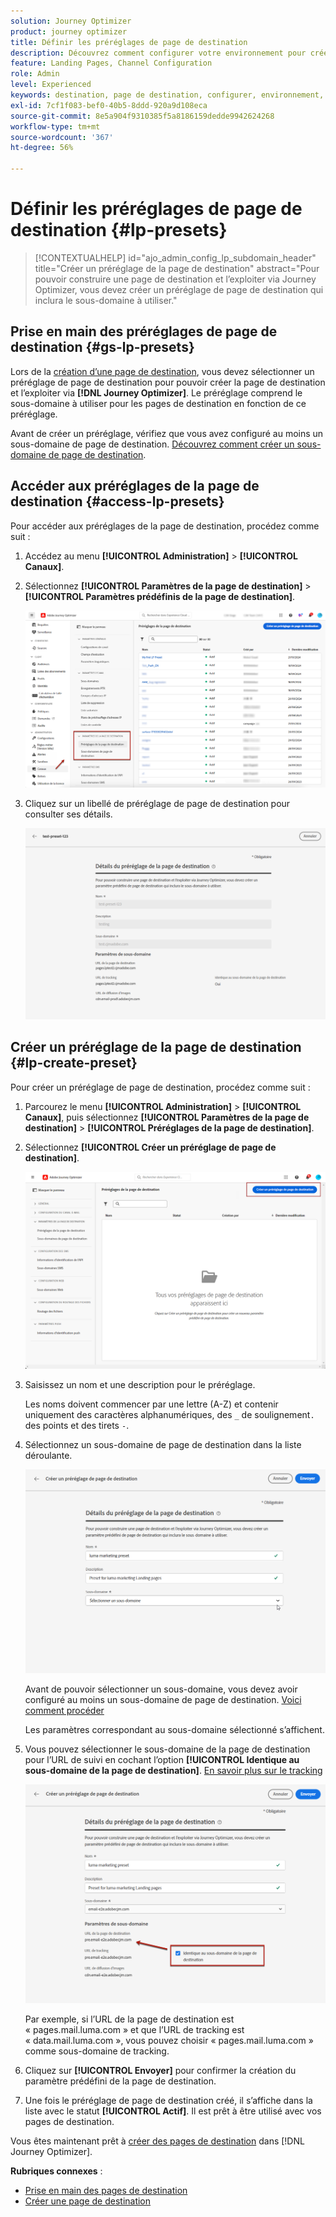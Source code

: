 ```yaml
---
solution: Journey Optimizer
product: journey optimizer
title: Définir les préréglages de page de destination
description: Découvrez comment configurer votre environnement pour créer et utiliser des pages de destination avec Journey Optimizer.
feature: Landing Pages, Channel Configuration
role: Admin
level: Experienced
keywords: destination, page de destination, configurer, environnement, sous-domaine, préréglages
exl-id: 7cf1f083-bef0-40b5-8ddd-920a9d108eca
source-git-commit: 8e5a904f9310385f5a8186159dedde9942624268
workflow-type: tm+mt
source-wordcount: '367'
ht-degree: 56%

---
```


# Définir les préréglages de page de destination {#lp-presets}

>[!CONTEXTUALHELP]
>id="ajo_admin_config_lp_subdomain_header"
>title="Créer un préréglage de la page de destination"
>abstract="Pour pouvoir construire une page de destination et l’exploiter via Journey Optimizer, vous devez créer un préréglage de page de destination qui inclura le sous-domaine à utiliser."

## Prise en main des préréglages de page de destination {#gs-lp-presets}

Lors de la [création d’une page de destination](../landing-pages/create-lp.md#create-a-lp), vous devez sélectionner un préréglage de page de destination pour pouvoir créer la page de destination et l’exploiter via **[!DNL Journey Optimizer]**. Le préréglage comprend le sous-domaine à utiliser pour les pages de destination en fonction de ce préréglage.

Avant de créer un préréglage, vérifiez que vous avez configuré au moins un sous-domaine de page de destination. [Découvrez comment créer un sous-domaine de page de destination](lp-subdomains.md).

## Accéder aux préréglages de la page de destination {#access-lp-presets}

Pour accéder aux préréglages de la page de destination, procédez comme suit :

1. Accédez au menu **[!UICONTROL Administration]** > **[!UICONTROL Canaux]**.

1. Sélectionnez **[!UICONTROL Paramètres de la page de destination]** > **[!UICONTROL Paramètres prédéfinis de la page de destination]**.

   ![](assets/lp_presets-access.png)

1. Cliquez sur un libellé de préréglage de page de destination pour consulter ses détails.

   ![](assets/lp_preset-details.png)

## Créer un préréglage de la page de destination {#lp-create-preset}

Pour créer un préréglage de page de destination, procédez comme suit :

1. Parcourez le menu **[!UICONTROL Administration]** > **[!UICONTROL Canaux]**, puis sélectionnez **[!UICONTROL Paramètres de la page de destination]** > **[!UICONTROL Préréglages de la page de destination]**.

1. Sélectionnez **[!UICONTROL Créer un préréglage de page de destination]**.

   ![](assets/lp_create-preset-temp.png)

1. Saisissez un nom et une description pour le préréglage.

   Les noms doivent commencer par une lettre (A-Z) et contenir uniquement des caractères alphanumériques, des `_` de soulignement`.` des points et des tirets `-`.

1. Sélectionnez un sous-domaine de page de destination dans la liste déroulante.

   ![](assets/lp_preset-subdomain.png)

   Avant de pouvoir sélectionner un sous-domaine, vous devez avoir configuré au moins un sous-domaine de page de destination. [Voici comment procéder](#lp-subdomains)

   Les paramètres correspondant au sous-domaine sélectionné s’affichent.

1. Vous pouvez sélectionner le sous-domaine de la page de destination pour l’URL de suivi en cochant l’option **[!UICONTROL Identique au sous-domaine de la page de destination]**. [En savoir plus sur le tracking](../email/message-tracking.md)

   ![](assets/lp_preset-subdomain-settings-same.png)

   Par exemple, si l’URL de la page de destination est « pages.mail.luma.com » et que lʼURL de tracking est « data.mail.luma.com », vous pouvez choisir « pages.mail.luma.com » comme sous-domaine de tracking.

1. Cliquez sur **[!UICONTROL Envoyer]** pour confirmer la création du paramètre prédéfini de la page de destination. <!--You can also save the preset as draft and resume its configuration later on.-->

   <!--![](assets/lp_preset-subdomain-settings-submit.png)-->

1. Une fois le préréglage de page de destination créé, il sʼaffiche dans la liste avec le statut **[!UICONTROL Actif]**. Il est prêt à être utilisé avec vos pages de destination.

Vous êtes maintenant prêt à [créer des pages de destination](../landing-pages/create-lp.md) dans [!DNL Journey Optimizer].
<!--
>[!NOTE]
>
>Learn how to create channel configurations for push notifications and emails in [this section](channel-surfaces.md).-->

**Rubriques connexes** :

* [Prise en main des pages de destination](../landing-pages/get-started-lp.md)
* [Créer une page de destination](../landing-pages/create-lp.md#create-a-lp)

